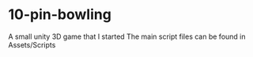 # 10-pin-bowling
A small unity 3D game that I started
The main script files can be found in Assets/Scripts
